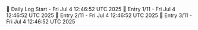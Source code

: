 📅 Daily Log Start - Fri Jul  4 12:46:52 UTC 2025
📌 Entry 1/11 - Fri Jul  4 12:46:52 UTC 2025
📌 Entry 2/11 - Fri Jul  4 12:46:52 UTC 2025
📌 Entry 3/11 - Fri Jul  4 12:46:52 UTC 2025
